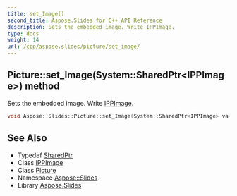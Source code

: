 ```yaml
---
title: set_Image()
second_title: Aspose.Slides for C++ API Reference
description: Sets the embedded image. Write IPPImage.
type: docs
weight: 14
url: /cpp/aspose.slides/picture/set_image/
---
```

## Picture::set_Image(System::SharedPtr\<IPPImage\>) method


Sets the embedded image. Write [IPPImage](../../ippimage/).

```cpp
void Aspose::Slides::Picture::set_Image(System::SharedPtr<IPPImage> value) override
```

## See Also

* Typedef [SharedPtr](../../system/sharedptr/)
* Class [IPPImage](../ippimage/)
* Class [Picture](./)
* Namespace [Aspose::Slides](../)
* Library [Aspose.Slides](../../)